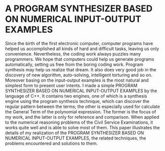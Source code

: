 # A PROGRAM SYNTHESIZER BASED ON NUMERICAL INPUT-OUTPUT EXAMPLES
Since the birth of the first electronic computer, computer programs have helped us
accomplished all kinds of hard and difficult tasks, leaving us only convenience. Nevertheless, the
coding work always puzzles many programmers. We hope that computers could help us generate
programs automatically, setting us free from the boring coding work. Program synthesis may help
us realize that dream. It also does very good job in the discovery of new algorithm, auto-solving,
intelligent torturing and so on. Moreover basing on the input-output examples is the most natural
and simplest form to present user intents. I made a simple PROGRAM SYNTHESIZER BASED
ON NUMERICAL INPUT-OUTPUT EXAMPLES by the language of C++. It contains two
engines, one of which is a synthesis engine using the program synthesis technique, which can
discover the regular pattern between the terms; the other is especially used for calculate the
General Term of the polynomial expression. The former is the focus of my work, and the latter is
only for reference and comparison. When applied to the numerical reasoning problems of the
Civil Service Examinations, it works quite well and is able to solve most of them. This paper
illustrates the details of my realization of the PROGRAM SYNTHESIZER BASED ON
NUMERICAL INPUT-OUTPUT EXAMPLES, the related techniques, the problems encountered
and solutions to them.
